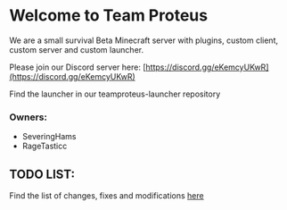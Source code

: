 # Welcome to Team Proteus

We are a small survival Beta Minecraft server with plugins, custom client, custom server and custom launcher.

Please join our Discord server here: [https://discord.gg/eKemcyUKwR](https://discord.gg/eKemcyUKwR)

Find the launcher in our teamproteus-launcher repository

### Owners:
- SeveringHams
- RageTasticc

## TODO LIST:

Find the list of changes, fixes and modifications [here](main/profile/todo.md#arrow_right-to-do)
